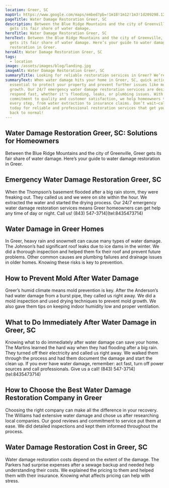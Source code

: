 ```yaml
---
location: Greer, SC
mapUrl: https://www.google.com/maps/embed?pb=!1m18!1m12!1m3!1d209298.12048183315!2d-82.41706306604404!3d34.9495116553457!2m3!1f0!2f0!3f0!3m2!1i1024!2i768!4f13.1!3m3!1m2!1s0x88582a0bfd7bbd5b%3A0x114acfe0d373fef3!2sGreer%2C%20SC%2C%20USA!5e0!3m2!1sen!2sph!4v1728664224733!5m2!1sen!2sph
pageTitle: Water Damage Restoration Greer, SC
description: Between the Blue Ridge Mountains and the city of Greenville, Greer
  gets its fair share of water damage.
heroTitle: Water Damage Restoration Greer, SC
heroText: Between the Blue Ridge Mountains and the city of Greenville, Greer
  gets its fair share of water damage. Here’s your guide to water damage
  restoration in Greer.
heroAlt: Water Damage Restoration Greer, SC
tags:
  - location
image: /assets/images/blog/landing.jpg
imageAlt: Water Damage Restoration Greer, SC
summaryTitle: Looking for reliable restoration services in Greer? We’re here to help!
summaryText: When water damage hits your home in Greer, SC, quick action is
  essential to protect your property and prevent further issues like mold
  growth. Our 24/7 emergency water damage restoration services are designed to
  respond fast, whether it's flooding, leaks, or plumbing issues. With a
  commitment to quality and customer satisfaction, we help homeowners through
  every step, from water extraction to insurance claims. Don’t wait—call us
  today for reliable and professional restoration services that get your home
  back to normal!
---
```

## Water Damage Restoration Greer, SC: Solutions for Homeowners

Between the Blue Ridge Mountains and the city of Greenville, Greer gets its fair share of water damage. Here’s your guide to water damage restoration in Greer.



## Emergency Water Damage Restoration Greer, SC

When the Thompson’s basement flooded after a big rain storm, they were freaking out. They called us and we were on site within the hour. We extracted the water and started the drying process. Our 24/7 emergency water damage restoration services means Greer homeowners can get help any time of day or night. Call us! (843) 547-3714](tel:8435473714)


## Water Damage in Greer Homes

In Greer, heavy rain and snowmelt can cause many types of water damage. The Johnson’s had significant roof leaks due to ice dams in the winter. We did a thorough inspection and helped them fix their roof and prevent future problems. Other common causes are plumbing failures and drainage issues in older homes. Knowing these risks is key to prevention.



## How to Prevent Mold After Water Damage

Greer’s humid climate means mold prevention is key. After the Anderson’s had water damage from a burst pipe, they called us right away. We did a mold inspection and used drying techniques to prevent mold growth. We also gave them tips on keeping indoor humidity low and proper ventilation. 



## What to Do Immediately After Water Damage in Greer, SC

Knowing what to do immediately after water damage can save your home. The Martins learned the hard way when they had flooding after a big rain. They turned off their electricity and called us right away. We walked them through the process and had them document the damage and start the clean up. If you ever have water damage, remember: act fast, turn off power sources and call professionals. Give us a call! (843) 547-3714](tel:8435473714)



## How to Choose the Best Water Damage Restoration Company in Greer

Choosing the right company can make all the difference in your recovery. The Williams had extensive water damage and chose us after researching local companies. Our good reviews and commitment to service put them at ease. We did detailed inspections and kept them informed throughout the process. 



## Water Damage Restoration Cost in Greer, SC

Water damage restoration costs depend on the extent of the damage. The Parkers had surprise expenses after a sewage backup and needed help understanding their costs. We explained the pricing to them and helped them with their insurance. Knowing what affects pricing can help with stress.
